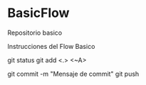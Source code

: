 # BasicFlow
Repositorio basico


Instrucciones del Flow Basico

git status
git add <.> <~A>

git commit -m "Mensaje de commit"
git push

